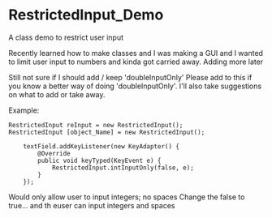 # RestrictedInput_Demo
A class demo to restrict user input

Recently learned how to make classes and I was making a GUI and I wanted to limit user input to numbers and kinda got carried away.
Adding more later

Still not sure if I should add / keep 'doubleInputOnly'
Please add to this if you know a better way of doing 'doubleInputOnly'.
I'll also take suggestions on what to add or take away.

Example:

    RestrictedInput reInput = new RestrictedInput();
    RestrictedInput [object_Name] = new RestrictedInput();
    
		textField.addKeyListener(new KeyAdapter() {
			@Override
			public void keyTyped(KeyEvent e) {
				RestrictedInput.intInputOnly(false, e);
			}
		});
    
Would only allow user to input integers; no spaces
Change the false to true... and th euser can input integers and spaces
